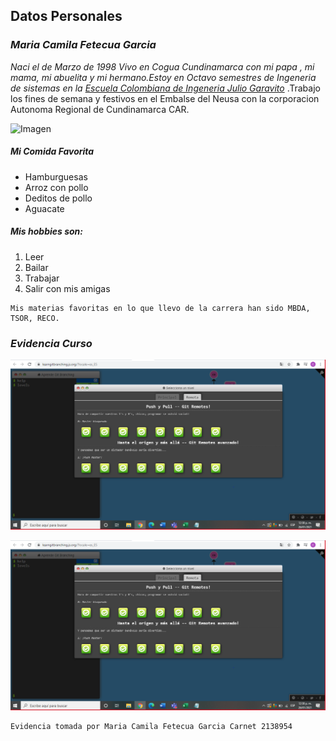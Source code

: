 ## **Datos Personales**
### *Maria Camila Fetecua Garcia*
 
**Naci el  de Marzo de 1998*
Vivo en Cogua Cundinamarca con mi papa , mi mama, mi abuelita y mi hermano.Estoy en Octavo semestres de Ingeneria de sistemas en la [Escuela Colombiana de Ingeneria Julio Garavito](https://www.escuelaing.edu.co/)* .Trabajo los fines de semana y festivos en el Embalse del Neusa con la corporacion Autonoma Regional de Cundinamarca CAR. 

![Imagen](https://www.sitiosturisticoscolombia.com/wp-content/uploads/laguna-del-neusa-cundinamarca-1.jpg)

##### Mi Comida Favorita 

 - Hamburguesas
 - Arroz con pollo 
 - Deditos de pollo
 - Aguacate
##### Mis hobbies son:
1. Leer
2. Bailar
3. Trabajar
4. Salir con mis amigas

~~~
Mis materias favoritas en lo que llevo de la carrera han sido MBDA, TSOR, RECO. 

~~~

### *Evidencia Curso*

![Imagen](https://github.com/Desarik98/Lab1-CVDS/blob/Main/Lab1/Assets/RemoteCamila..PNG)

![Imagen](https://github.com/Desarik98/Lab1-CVDS/blob/Main/Lab1/Assets/RemoteCamila..PNG)

~~~
Evidencia tomada por Maria Camila Fetecua Garcia Carnet 2138954
~~~
